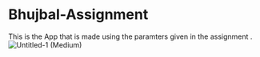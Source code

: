 # Bhujbal-Assignment
This is the App that is made using the paramters given in the assignment . 
![Untitled-1 (Medium)](https://github.com/bharath914/Bhujbal-Assignment/assets/98139751/ada6e0d5-6790-42de-98ab-4be852281b41)
